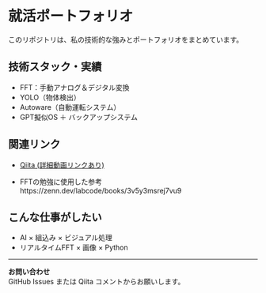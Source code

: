 # 就活ポートフォリオ

このリポジトリは、私の技術的な強みとポートフォリオをまとめています。

## 技術スタック・実績
- FFT：手動アナログ＆デジタル変換
- YOLO（物体検出）
- Autoware（自動運転システム）
- GPT擬似OS ＋ バックアップシステム

## 関連リンク
- [Qiita (詳細動画リンクあり)](https://qiita.com/wd01x2oa)

- FFTの勉強に使用した参考https://zenn.dev/labcode/books/3v5y3msrej7vu9

## こんな仕事がしたい
- AI × 組込み × ビジュアル処理
- リアルタイムFFT × 画像 × Python

---

**お問い合わせ**  
GitHub Issues または Qiita コメントからお願いします。
